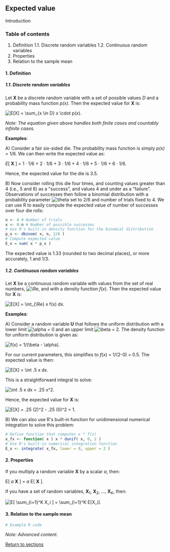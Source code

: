 ## Expected value

Introduction

### Table of contents
1. Definition
    1.1. Discrete random variables
    1.2. Continuous random variables
2. Properties
3. Relation to the sample mean

#### 1. Definition

##### 1.1. Discrete random variables

Let **X** be a discrete random variable with a set of possible values *D* and a probability mass function *p(x)*. Then the expected value for **X** is:

![E\[X\] = \sum_{x \in D} x \cdot p(x)](https://render.githubusercontent.com/render/math?math=E%5BX%5D%20%3D%20%5Csum_%7Bx%20%5Cin%20D%7D%20x%20%5Ccdot%20p(x)).

*Note: The equation given above handles both finite cases and countably infinite cases.*

**Examples**:

A) Consider a fair six-sided die. The probability mass function is simply *p(x)* = 1/6. We can then write the expected value as:

*E*[ **X** ] = 1 &middot; 1/6 + 2 &middot; 1/6 + 3 &middot; 1/6 + 4 &middot; 1/6 + 5 &middot; 1/6 + 6 &middot; 1/6.

Hence, the expected value for the die is 3.5.

B) Now consider rolling this die four times, and counting values greater than 4 (i.e., 5 and 6) as a "success", and values 4 and under as a "failure". Observations of successes then follow a binomial distribution with a probability parameter ![\theta](https://render.githubusercontent.com/render/math?math=%5Ctheta) set to 2/6 and number of trials fixed to 4. We can use R to easily compute the expected value of number of successes over four die rolls:
```r
n <- 4 # Number of trials
x <- 0:n # Number of possible successes
# Use R's built-in density function for the binomial distribution
p_x <- dbinom( x, n, 2/6 )
# Compute expected value
E_x = sum( x * p_x )
```
The expected value is 1.33 (rounded to two decimal places), or more accurately, 1 and 1/3.

##### 1.2. Continuous random variables

Let **X** be a continuous random variable with values from the set of real numbers, ![\Re](https://render.githubusercontent.com/render/math?math=%5CRe), and with a density function *f*(*x*). Then the expected value for **X** is:

![E\[X\] = \int_{\Re} x f(x) dx](https://render.githubusercontent.com/render/math?math=E%5BX%5D%20%3D%20%5Cint_%7B%5CRe%7D%20x%20f(x)%20dx).

**Examples**:

A) Consider a random variable **U** that follows the uniform distribution with a lower limit ![\alpha](https://render.githubusercontent.com/render/math?math=%5Calpha) = 0 and an upper limit ![\beta](https://render.githubusercontent.com/render/math?math=%5Cbeta) = 2. The density function for uniform distribution is given as:

![f(x) = 1/(\beta - \alpha)](https://render.githubusercontent.com/render/math?math=f(x)%20%3D%201%2F(%5Cbeta%20-%20%5Calpha)).

For our current parameters, this simplifies to *f*(*x*) = 1/(2-0) = 0.5. The expected value is then:

![E\[X\] = \int .5 x dx](https://render.githubusercontent.com/render/math?math=E%5BX%5D%20%3D%20%5Cint%20.5%20x%20dx).

This is a straightforward integral to solve:

![\int .5 x dx = .25 x^2](https://render.githubusercontent.com/render/math?math=%5Cint%20.5%20x%20dx%20%3D%20.25%20x%5E2).

Hence, the expected value for **X** is:

![E\[X\] = .25 (2)^2 - .25 (0)^2 = 1](https://render.githubusercontent.com/render/math?math=E%5BX%5D%20%3D%20.25%20(2)%5E2%20-%20.25%20(0)%5E2%20%3D%201).

B) We can also use R's built-in function for unidimensional numerical integration to solve this problem:

```r
# Define function that computes x * f(x)
x_fx <- function( x ) x * dunif( x, 0, 2 )
# Use R's built-in numerical integration function
E_x <- integrate( x_fx, lower = 0, upper = 2 )
```

#### 2. Properties

If you multiply a random variable **X** by a scalar *a*, then:

E[ *a* **X** ] = *a* E[ **X** ].

If you have a set of random variables, **X**<sub>1</sub>, **X**<sub>2</sub>, ..., **X**<sub>K</sub>, then:

![E\[ \sum_{i=1}^K X_i \] = \sum_{i=1}^K E\[X_i\]](https://render.githubusercontent.com/render/math?math=E%5B%20%5Csum_%7Bi%3D1%7D%5EK%20X_i%20%5D%20%3D%20%5Csum_%7Bi%3D1%7D%5EK%20E%5BX_i%5D).

#### 3. Relation to the sample mean




```R
# Example R code
```

*Note: Advanced content.*

[Return to sections](C00_P002_Chapters.md)


